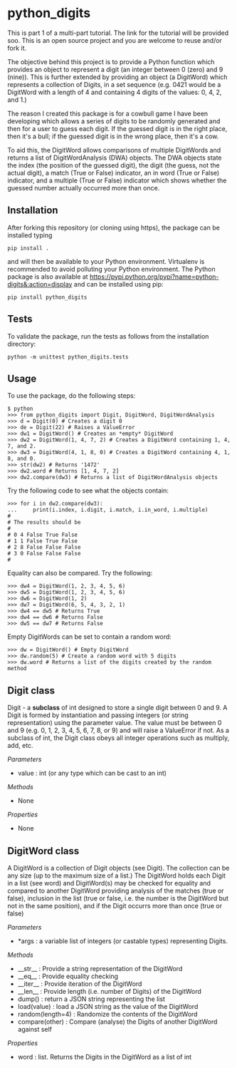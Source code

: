 # python_digits
This is part 1 of a multi-part tutorial. The link for the tutorial will be provided soo.
This is an open source project and you are welcome to reuse and/or fork it.

The objective behind this project is to provide a Python function which provides an object
to represent a digit (an integer between 0 (zero) and 9 (nine)). This is further extended
by providing an object (a DigitWord) which represents a collection of Digits, in a set
sequence (e.g. 0421 would be a DigitWord with a length of 4 and containing 4 digits of the
values: 0, 4, 2, and 1.)

The reason I created this package is for a cowbull game I have been developing which allows
a series of digits to be randomly generated and then for a user to guess each digit.
If the guessed digit is in the right place, then it's a bull; if the guessed digit is in
the wrong place, then it's a cow.

To aid this, the DigitWord allows comparisons of multiple DigitWords and returns a list of
DigitWordAnalysis (DWA) objects.  The DWA objects state the index (the position of the
guessed digit), the digit (the guess, not the actual digit), a match (True or False) indicator,
an in word (True or False) indicator, and a multiple (True or False) indicator which shows
whether the guessed number actually occurred more than once.

## Installation
After forking this repository (or cloning using https), the package can be installed typing

```pip install .```

and will then be available to your Python environment. Virtualenv is recommended to avoid polluting your
Python environment. The Python package is also available at
https://pypi.python.org/pypi?name=python-digits&:action=display and can be installed using
pip:

```pip install python_digits```

## Tests
To validate the package, run the tests as follows from the installation directory:

```python -m unittest python_digits.tests```

## Usage
To use the package, do the following steps:

```
$ python
>>> from python_digits import Digit, DigitWord, DigitWordAnalysis
>>> d = Digit(0) # Creates a digit 0
>>> de = Digit(22) # Raises a ValueError
>>> dw1 = DigitWord() # Creates an *empty* DigitWord
>>> dw2 = DigitWord(1, 4, 7, 2) # Creates a DigitWord containing 1, 4, 7, and 2.
>>> dw3 = DigitWord(4, 1, 8, 0) # Creates a DigitWord containing 4, 1, 8, and 0.
>>> str(dw2) # Returns '1472'
>>> dw2.word # Returns [1, 4, 7, 2]
>>> dw2.compare(dw3) # Returns a list of DigitWordAnalysis objects
```
Try the following code to see what the objects contain:
```
>>> for i in dw2.compare(dw3):
...     print(i.index, i.digit, i.match, i.in_word, i.multiple)
#
# The results should be
#
# 0 4 False True False
# 1 1 False True False
# 2 8 False False False
# 3 0 False False False
#
```
Equality can also be compared. Try the following:
```
>>> dw4 = DigitWord(1, 2, 3, 4, 5, 6)
>>> dw5 = DigitWord(1, 2, 3, 4, 5, 6)
>>> dw6 = DigitWord(1, 2)
>>> dw7 = DigitWord(6, 5, 4, 3, 2, 1)
>>> dw4 == dw5 # Returns True
>>> dw4 == dw6 # Returns False
>>> dw5 == dw7 # Returns False
```
Empty DigitWords can be set to contain a random word:
```
>>> dw = DigitWord() # Empty DigitWord
>>> dw.random(5) # Create a random word with 5 digits
>>> dw.word # Returns a list of the digits created by the random method
```
## Digit class
Digit - a **subclass** of int designed to store a single digit between 0 and 9. A Digit is
formed by instantiation and passing integers (or string representation) using the parameter
value. The value must be between 0 and 9 (e.g. 0, 1, 2, 3, 4, 5, 6, 7, 8, or 9) and will
raise a ValueError if not. As a subclass of int, the Digit class obeys all integer operations
such as multiply, add, etc.

*Parameters*
* value : int (or any type which can be cast to an int)

*Methods*
* None

*Properties*
* None


## DigitWord class
A DigitWord is a collection of Digit objects (see Digit). The collection can be any size (up to the
maximum size of a list.) The DigitWord holds each Digit in a list (see word) and DigitWord(s)
may be checked for equality and compared to another DigitWord providing analysis of the
matches (true or false), inclusion in the list (true or false, i.e. the number is the DigitWord
but not in the same position), and if the Digit occurrs more than once (true or false)

*Parameters*
* *args : a variable list of integers (or castable types) representing Digits.

*Methods*
* \_\_str\_\_ : Provide a string representation of the DigitWord
* \_\_eq\_\_ : Provide equality checking
* \_\_iter\_\_ : Provide iteration of the DigitWord
* \_\_len\_\_ : Provide length (i.e. number of Digits) of the DigitWord
* dump() : return a JSON string representing the list
* load(value) : load a JSON string as the value of the DigitWord
* random(length=4) : Randomize the contents of the DigitWord
* compare(other) : Compare (analyse) the Digits of another DigitWord against self


*Properties*
* word : list. Returns the Digits in the DigitWord as a list of int
